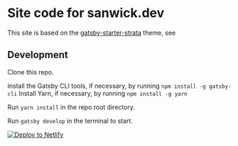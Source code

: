 # Site code for sanwick.dev

This site is based on the [gatsby-starter-strata](https://github.com/ChangoMan/gatsby-starter-strata) theme, see

## Development

Clone this repo.

Install the Gatsby CLI tools, if necessary, by running `npm install -g gatsby-cli`
Install Yarn, if necessary, by running `npm install -g yarn`

Run `yarn install` in the repo root directory.

Run `gatsby develop` in the terminal to start.

[![Deploy to Netlify](https://www.netlify.com/img/deploy/button.svg)](https://app.netlify.com/start/deploy?repository=https://github.com/lsanwick/sanwick-us)
